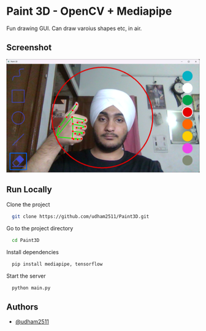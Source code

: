 
# Paint 3D - OpenCV + Mediapipe

Fun drawing GUI. Can draw varoius shapes etc, in air.
## Screenshot

![App Screenshot](https://github.com/udham2511/Paint3D/blob/main/gallery/screenshot.png)
## Run Locally

Clone the project

```bash
  git clone https://github.com/udham2511/Paint3D.git
```

Go to the project directory

```bash
  cd Paint3D
```

Install dependencies

```bash
  pip install mediapipe, tensorflow
```

Start the server

```bash
  python main.py
```


## Authors

- [@udham2511](https://www.github.com/udham2511)

